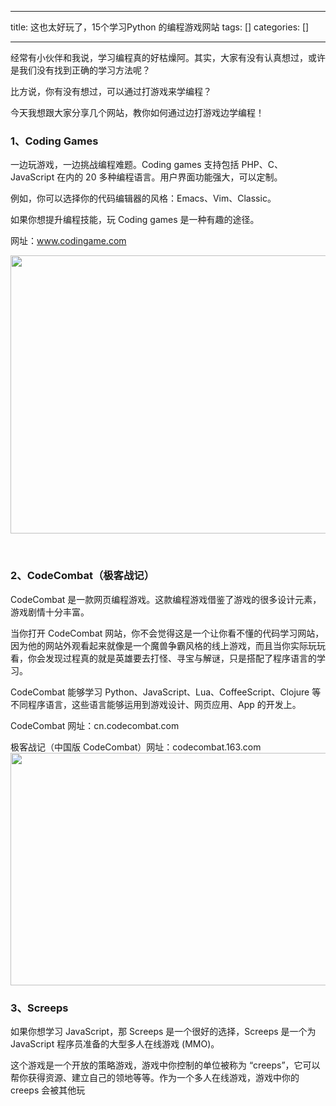 
--- 
title:  这也太好玩了，15个学习Python 的编程游戏网站 
tags: []
categories: [] 

---
经常有小伙伴和我说，学习编程真的好枯燥阿。其实，大家有没有认真想过，或许是我们没有找到正确的学习方法呢？

比方说，你有没有想过，可以通过打游戏来学编程？

今天我想跟大家分享几个网站，教你如何通过边打游戏边学编程！



### **1、Coding Games**



一边玩游戏，一边挑战编程难题。Coding games 支持包括 PHP、C、JavaScript 在内的 20 多种编程语言。用户界面功能强大，可以定制。

例如，你可以选择你的代码编辑器的风格：Emacs、Vim、Classic。

如果你想提升编程技能，玩 Coding games 是一种有趣的途径。

网址：www.codingame.com

<img alt="" height="445" src="https://img-blog.csdnimg.cn/1371f837a6bc4eae9a51286a8579bcb8.png" width="769">

 

### **2、CodeCombat（极客战记）**

 CodeCombat 是一款网页编程游戏。这款编程游戏借鉴了游戏的很多设计元素，游戏剧情十分丰富。

当你打开 CodeCombat 网站，你不会觉得这是一个让你看不懂的代码学习网站，因为他的网站外观看起来就像是一个魔兽争霸风格的线上游戏，而且当你实际玩玩看，你会发现过程真的就是英雄要去打怪、寻宝与解谜，只是搭配了程序语言的学习。

CodeCombat 能够学习 Python、JavaScript、Lua、CoffeeScript、Clojure 等不同程序语言，这些语言能够运用到游戏设计、网页应用、App 的开发上。

CodeCombat 网址：cn.codecombat.com

极客战记（中国版 CodeCombat）网址：codecombat.163.com<img alt="" height="372" src="https://img-blog.csdnimg.cn/9532392687d8479ba7b1751a16b31758.png" width="769">



### **3、Screeps**

 如果你想学习 JavaScript，那 Screeps 是一个很好的选择，Screeps 是一个为 JavaScript 程序员准备的大型多人在线游戏 (MMO)。

这个游戏是一个开放的策略游戏，游戏中你控制的单位被称为 “creeps”，它可以帮你获得资源、建立自己的领地等等。作为一个多人在线游戏，游戏中你的 creeps 会被其他玩

